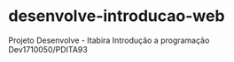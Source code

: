 # desenvolve-introducao-web
 Projeto Desenvolve - Itabira
 Introdução a programação
 Dev1710050/PDITA93
